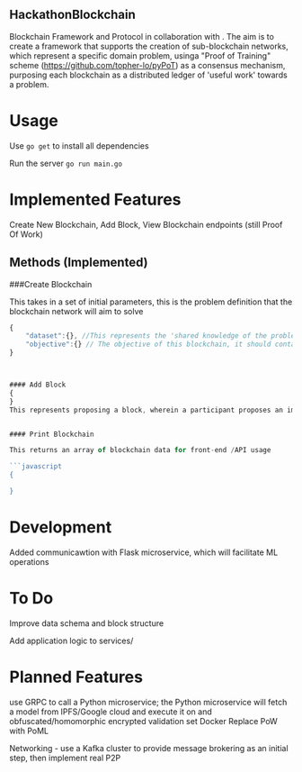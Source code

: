 ## HackathonBlockchain

Blockchain Framework and Protocol in collaboration with <a href = 'https://github.com/topher-lo'></a> . The aim is to create a framework that supports the creation of sub-blockchain networks, which represent a specific domain problem, usinga "Proof of Training" scheme (https://github.com/topher-lo/pyPoT)  as a consensus mechanism, purposing each blockchain as a distributed ledger of 'useful work' towards a problem.


# Usage
Use `go get` to install all dependencies

Run the server `go run main.go`


# Implemented Features
Create New Blockchain, Add Block, View Blockchain endpoints (still Proof Of Work)

## Methods (Implemented)

###Create Blockchain

This takes in a set of initial parameters, this is the problem definition that the blockchain network will aim to solve

```javascript
{
	"dataset":{}, //This represents the 'shared knowledge of the problem. It should contain a description and specific requirements for the data, and a link to a dataset on distributed /cloud storage (not on chain), although whether any data is shared will depend on the participants predefined rules
	"objective":{} // The objective of this blockchain, it should contain a specification of the task, and a scoring mechanism and baseline score if it is a supervised task
}



#### Add Block
{
}
This represents proposing a block, wherein a participant proposes an improvement in model performance. It should contain either the model, a way to access the model or an API endpoint for the specific model, or some means to validate the claim.


#### Print Blockchain

This returns an array of blockchain data for front-end /API usage

```javascript
{

}
```

# Development
Added communicawtion with Flask microservice, which will facilitate ML operations

# To Do
Improve data schema and block structure

Add application logic to services/


# Planned Features 
use GRPC to call a Python microservice; the Python microservice will fetch a model from IPFS/Google cloud and execute it on and obfuscated/homomorphic encrypted validation set
Docker
Replace PoW with PoML

Networking - use a Kafka cluster to provide message brokering as an initial step, then implement real P2P
